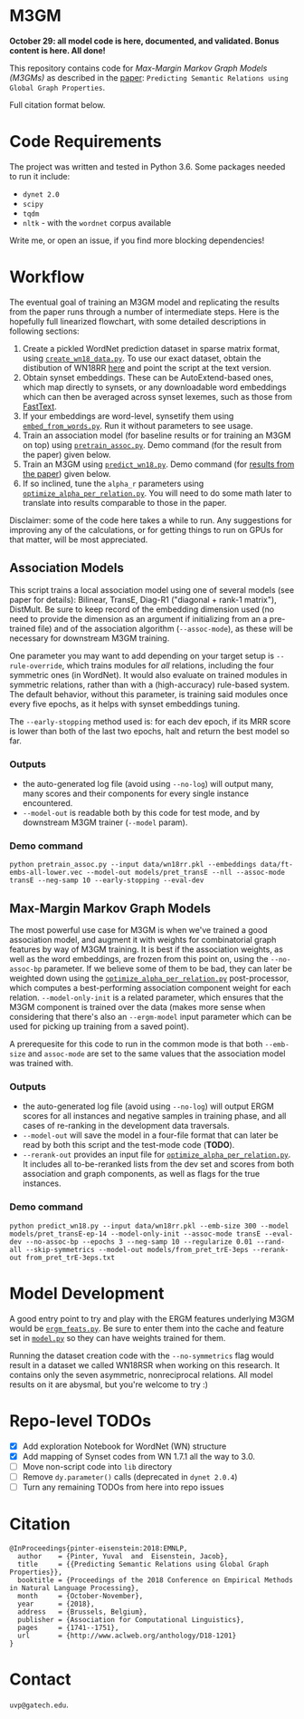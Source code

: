 # M3GM

**October 29: all model code is here, documented, and validated. Bonus content is here. All done!**

This repository contains code for *Max-Margin Markov Graph Models (M3GMs)* as described in the [paper](http://www.aclweb.org/anthology/D18-1201): `Predicting Semantic Relations using Global Graph Properties`.

Full citation format below.

# Code Requirements

The project was written and tested in Python 3.6. Some packages needed to run it include:
* `dynet 2.0`
* `scipy`
* `tqdm`
* `nltk` - with the `wordnet` corpus available

Write me, or open an issue, if you find more blocking dependencies!

# Workflow

The eventual goal of training an M3GM model and replicating the results from the paper runs through a number of intermediate steps. Here is the hopefully full linearized flowchart, with some detailed descriptions in following sections:
1. Create a pickled WordNet prediction dataset in sparse matrix format, using [`create_wn18_data.py`](create_wn18_data.py). To use our exact dataset, obtain the distibution of WN18RR [here](https://github.com/villmow/datasets_knowledge_embedding/tree/master/WN18RR) and point the script at the text version.
1. Obtain synset embeddings. These can be AutoExtend-based ones, which map directly to synsets, or any downloadable word embeddings which can then be averaged across synset lexemes, such as those from [FastText](https://fasttext.cc/).
  1. If your embeddings are word-level, synsetify them using [`embed_from_words.py`](embed_from_words.py). Run it without parameters to see usage.
1. Train an association model (for baseline results or for training an M3GM on top) using [`pretrain_assoc.py`](pretrain_assoc.py). Demo command (for the result from the paper) given below.
1. Train an M3GM using [`predict_wn18.py`](predict_wn18.py). Demo command (for [results from the paper](https://nlpprogress.com/relation_prediction.html)) given below.
  1. If so inclined, tune the `alpha_r` parameters using [`optimize_alpha_per_relation.py`](optimize_alpha_per_relation.py). You will need to do some math later to translate into results comparable to those in the paper.

Disclaimer: some of the code here takes a while to run. Any suggestions for improving any of the calculations, or for getting things to run on GPUs for that matter, will be most appreciated.

## Association Models

This script trains a local association model using one of several models (see paper for details): Bilinear, TransE, Diag-R1 ("diagonal + rank-1 matrix"), DistMult.
Be sure to keep record of the embedding dimension used (no need to provide the dimension as an argument if initializing from an a pre-trained file) and of the association algorithm (`--assoc-mode`), as these will be necessary for downstream M3GM training.

One parameter you may want to add depending on your target setup is `--rule-override`, which trains modules for *all* relations, including the four symmetric ones (in WordNet).
It would also evaluate on trained modules in symmetric relations, rather than with a (high-accuracy) rule-based system.
The default behavior, without this parameter, is training said modules once every five epochs, as it helps with synset embeddings tuning.

The `--early-stopping` method used is: for each dev epoch, if its MRR score is lower than both of the last two epochs, halt and return the best model so far.

### Outputs
* the auto-generated log file (avoid using `--no-log`) will output many, many scores and their components for every single instance encountered.
* `--model-out` is readable both by this code for test mode, and by downstream M3GM trainer (`--model` param).

### Demo command
```
python pretrain_assoc.py --input data/wn18rr.pkl --embeddings data/ft-embs-all-lower.vec --model-out models/pret_transE --nll --assoc-mode transE --neg-samp 10 --early-stopping --eval-dev
```

## Max-Margin Markov Graph Models

The most powerful use case for M3GM is when we've trained a good association model, and augment it with weights for combinatorial graph features by way of M3GM training.
It is best if the association weights, as well as the word embeddings, are frozen from this point on, using the `--no-assoc-bp` parameter. If we believe some of them to be bad, they can later be weighted down using the [`optimize_alpha_per_relation.py`](optimize_alpha_per_relation.py) post-processor, which computes a best-performing association component weight for each relation.
`--model-only-init` is a related parameter, which ensures that the M3GM component is trained over the data (makes more sense when considering that there's also an `--ergm-model` input parameter which can be used for picking up training from a saved point).

A prerequesite for this code to run in the common mode is that both `--emb-size` and `assoc-mode` are set to the same values that the association model was trained with.

### Outputs
* the auto-generated log file (avoid using `--no-log`) will output ERGM scores for all instances and negative samples in training phase, and all cases of re-ranking in the development data traversals.
* `--model-out` will save the model in a four-file format that can later be read by both this script and the test-mode code (**TODO**).
* `--rerank-out` provides an input file for [`optimize_alpha_per_relation.py`](optimize_alpha_per_relation.py). It includes all to-be-reranked lists from the dev set and scores from both association and graph components, as well as flags for the true instances.

### Demo command
```
python predict_wn18.py --input data/wn18rr.pkl --emb-size 300 --model models/pret_transE-ep-14 --model-only-init --assoc-mode transE --eval-dev --no-assoc-bp --epochs 3 --neg-samp 10 --regularize 0.01 --rand-all --skip-symmetrics --model-out models/from_pret_trE-3eps --rerank-out from_pret_trE-3eps.txt
```

# Model Development

A good entry point to try and play with the ERGM features underlying M3GM would be [`ergm_feats.py`](ergm_feats.py). Be sure to enter them into the cache and feature set in [`model.py`](model.py) so they can have weights trained for them.

Running the dataset creation code with the `--no-symmetrics` flag would result in a dataset we called WN18RSR when working on this research. It contains only the seven asymmetric, nonreciprocal relations. All model results on it are abysmal, but you're welcome to try :)

# Repo-level TODOs

- [X] Add exploration Notebook for WordNet (WN) structure
- [X] Add mapping of Synset codes from WN 1.7.1 all the way to 3.0.
- [ ] Move non-script code into `lib` directory
- [ ] Remove `dy.parameter()` calls (deprecated in `dynet 2.0.4`)
- [ ] Turn any remaining TODOs from here into repo issues

# Citation

```
@InProceedings{pinter-eisenstein:2018:EMNLP,
  author    = {Pinter, Yuval  and  Eisenstein, Jacob},
  title     = {{Predicting Semantic Relations using Global Graph Properties}},
  booktitle = {Proceedings of the 2018 Conference on Empirical Methods in Natural Language Processing},
  month     = {October-November},
  year      = {2018},
  address   = {Brussels, Belgium},
  publisher = {Association for Computational Linguistics},
  pages     = {1741--1751},
  url       = {http://www.aclweb.org/anthology/D18-1201}
}
```

# Contact
`uvp@gatech.edu`.
